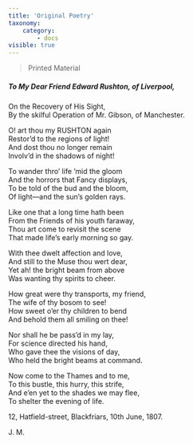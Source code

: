 ```yaml
---
title: 'Original Poetry'
taxonomy:
    category:
        - docs
visible: true
---
```


> <span class="red">Printed Material</span>

##### To My Dear Friend Edward Rushton, of Liverpool,  
On the Recovery of His Sight,  
By the skilful Operation of Mr. Gibson, of Manchester.   
  
O! art thou my RUSHTON again  
Restor’d to the regions of light!  
And dost thou no longer remain  
Involv’d in the shadows of night!  
  
To wander thro’ life ’mid the gloom  
And the horrors that Fancy displays,  
To be told of the bud and the bloom,  
Of light—and the sun’s golden rays.  
  
Like one that a long time hath been  
From the Friends of his youth faraway,  
Thou art come to revisit the scene  
That made life’s early morning so gay.  
  
With thee dwelt affection and love,  
And still to the Muse thou wert dear,  
Yet ah! the bright beam from above  
Was wanting thy spirits to cheer.  
  
How great were thy transports, my friend,  
The wife of thy bosom to see!  
How sweet o’er thy children to bend  
And behold them all smiling on thee!  
  
Nor shall he be pass’d in my lay,  
For science directed his hand,  
Who gave thee the visions of day,  
Who held the bright beams at command.  
  
Now come to the Thames and to me,  
To this bustle, this hurry, this strife,  
And e’en yet to the shades we may flee,  
To shelter the evening of life.  
  
12, Hatfield-street, Blackfriars, 10th June, 1807.  
  
J. M.  
